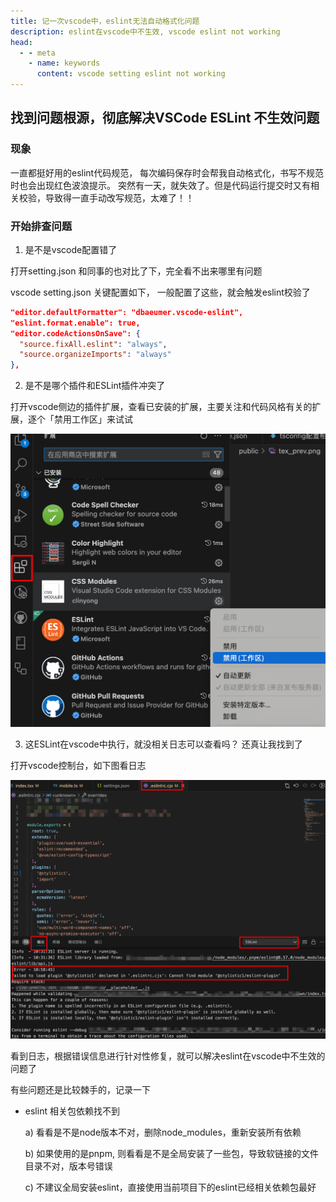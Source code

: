 ```yaml
---
title: 记一次vscode中，eslint无法自动格式化问题
description: eslint在vscode中不生效, vscode eslint not working
head:
  - - meta
    - name: keywords
      content: vscode setting eslint not working
---
```


## 找到问题根源，彻底解决VSCode ESLint 不生效问题

### 现象  
一直都挺好用的eslint代码规范， 每次编码保存时会帮我自动格式化，书写不规范时也会出现红色波浪提示。
突然有一天，就失效了。但是代码运行提交时又有相关校验，导致得一直手动改写规范，太难了！！

### 开始排查问题

1. 是不是vscode配置错了

打开setting.json 和同事的也对比了下，完全看不出来哪里有问题

vscode setting.json 关键配置如下， 一般配置了这些，就会触发eslint校验了
```json
"editor.defaultFormatter": "dbaeumer.vscode-eslint",
"eslint.format.enable": true,
"editor.codeActionsOnSave": {
  "source.fixAll.eslint": "always",
  "source.organizeImports": "always"
},
```

2. 是不是哪个插件和ESLint插件冲突了

打开vscode侧边的插件扩展，查看已安装的扩展，主要关注和代码风格有关的扩展，逐个「禁用工作区」来试试

<img src="/images/ed-vscode-plugin.png" alt="preview" style="zoom:100%;" />


3. 这ESLint在vscode中执行，就没相关日志可以查看吗？ 还真让我找到了

打开vscode控制台，如下图看日志

<img src="/images/ed-vscode-log.png" alt="preview" style="zoom:100%;" />

看到日志，根据错误信息进行针对性修复，就可以解决eslint在vscode中不生效的问题了

有些问题还是比较棘手的，记录一下

- eslint 相关包依赖找不到

  a) 看看是不是node版本不对，删除node_modules，重新安装所有依赖

  b) 如果使用的是pnpm, 则看看是不是全局安装了一些包，导致软链接的文件目录不对，版本号错误

  c) 不建议全局安装eslint，直接使用当前项目下的eslint已经相关依赖包最好